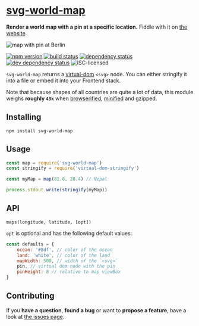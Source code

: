 # [svg-world-map](http://jannisr.de/svg-world-map/)

**Render a world map with a pin at a specific location.** Fiddle with it on [the website](http://jannisr.de/svg-world-map/).

![map with pin at Berlin](https://rawgit.com/derhuerst/svg-world-map/master/example/berlin.svg)

[![npm version](https://img.shields.io/npm/v/svg-world-map.svg)](https://www.npmjs.com/package/svg-world-map)
[![build status](https://img.shields.io/travis/derhuerst/svg-world-map.svg)](https://travis-ci.org/derhuerst/svg-world-map)
[![dependency status](https://img.shields.io/david/derhuerst/svg-world-map.svg)](https://david-dm.org/derhuerst/svg-world-map)
[![dev dependency status](https://img.shields.io/david/dev/derhuerst/svg-world-map.svg)](https://david-dm.org/derhuerst/svg-world-map#info=devDependencies)
![ISC-licensed](https://img.shields.io/github/license/derhuerst/svg-world-map.svg)

`svg-world-map` returns a [virtual-dom](https://github.com/Matt-Esch/virtual-dom#dom-model) `<svg>` node. You can either stringify it into a file or embed it into your Frontend stack.

Note that because shapes of all countries are quite a lot of data, this module weighs **roughly `43k`** when [browserified](http://browserify.org), [minified](https://github.com/mishoo/UglifyJS2#uglifyjs-2) and gzipped.


## Installing

```shell
npm install svg-world-map
```


## Usage

```js
const map = require('svg-world-map')
const stringify = require('virtual-dom-stringify')

const myMap = map(81.8, 28.4) // Nepal

process.stdout.write(stringify(myMap))
```


## API

```
maps(longitude, latitude, [opt])
```

`opt` is optional and has the following default values:

```js
const defaults = {
	ocean: '#8df', // color of the ocean
	land: 'white', // color of the land
	mapWidth: 500, // width of the `<svg>`
	pin, // virtual dom node with the pin
	pinHeight: 8 // relative to map viewBox
}
```


## Contributing

If you **have a question**, **found a bug** or want to **propose a feature**, have a look at [the issues page](https://github.com/derhuerst/svg-world-map/issues).
